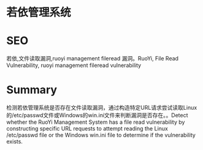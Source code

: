# 若依管理系统
# SEO
若依,文件读取漏洞,ruoyi management fileread 漏洞。RuoYi, File Read Vulnerability, ruoyi management fileread vulnerability
# Summary
检测若依管理系统是否存在文件读取漏洞，通过构造特定URL请求尝试读取Linux的/etc/passwd文件或Windows的win.ini文件来判断漏洞是否存在。。Detect whether the RuoYi Management System has a file read vulnerability by constructing specific URL requests to attempt reading the Linux /etc/passwd file or the Windows win.ini file to determine if the vulnerability exists.
